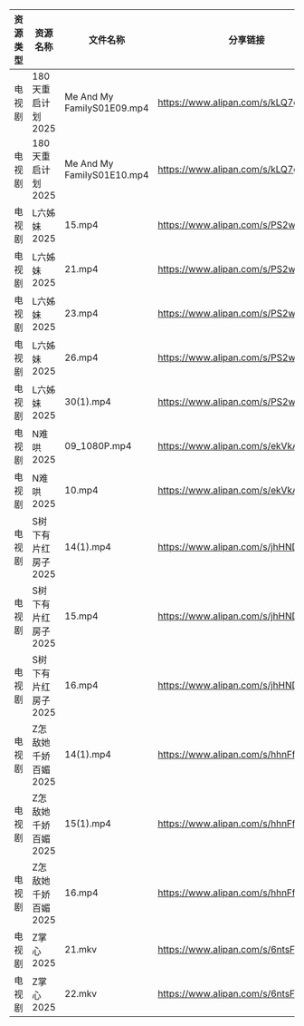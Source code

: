 | 资源类型 | 资源名称         | 文件名称                       | 分享链接                                 | 更新时间                |
| ---- | ------------ | -------------------------- | ------------------------------------ | ------------------- |
| 电视剧  | 180天重启计划2025 | Me And My FamilyS01E09.mp4 | https://www.alipan.com/s/kLQ7gTsr9MV | 2025-02-21 08:05:06 |
| 电视剧  | 180天重启计划2025 | Me And My FamilyS01E10.mp4 | https://www.alipan.com/s/kLQ7gTsr9MV | 2025-02-21 08:05:06 |
| 电视剧  | L六姊妹2025     | 15.mp4                     | https://www.alipan.com/s/PS2wCaFpCy5 | 2025-02-21 19:06:11 |
| 电视剧  | L六姊妹2025     | 21.mp4                     | https://www.alipan.com/s/PS2wCaFpCy5 | 2025-02-21 19:06:10 |
| 电视剧  | L六姊妹2025     | 23.mp4                     | https://www.alipan.com/s/PS2wCaFpCy5 | 2025-02-21 19:06:10 |
| 电视剧  | L六姊妹2025     | 26.mp4                     | https://www.alipan.com/s/PS2wCaFpCy5 | 2025-02-21 08:06:12 |
| 电视剧  | L六姊妹2025     | 30(1).mp4                  | https://www.alipan.com/s/PS2wCaFpCy5 | 2025-02-21 19:06:10 |
| 电视剧  | N难哄2025      | 09_1080P.mp4               | https://www.alipan.com/s/ekVkAgxzkyz | 2025-02-21 18:06:44 |
| 电视剧  | N难哄2025      | 10.mp4                     | https://www.alipan.com/s/ekVkAgxzkyz | 2025-02-21 18:06:44 |
| 电视剧  | S树下有片红房子2025 | 14(1).mp4                  | https://www.alipan.com/s/jhHNDAoNcay | 2025-02-21 19:06:50 |
| 电视剧  | S树下有片红房子2025 | 15.mp4                     | https://www.alipan.com/s/jhHNDAoNcay | 2025-02-21 19:06:49 |
| 电视剧  | S树下有片红房子2025 | 16.mp4                     | https://www.alipan.com/s/jhHNDAoNcay | 2025-02-21 19:06:49 |
| 电视剧  | Z怎敌她千娇百媚2025 | 14(1).mp4                  | https://www.alipan.com/s/hhnFfpbzUdn | 2025-02-21 19:07:25 |
| 电视剧  | Z怎敌她千娇百媚2025 | 15(1).mp4                  | https://www.alipan.com/s/hhnFfpbzUdn | 2025-02-21 19:07:25 |
| 电视剧  | Z怎敌她千娇百媚2025 | 16.mp4                     | https://www.alipan.com/s/hhnFfpbzUdn | 2025-02-21 19:07:24 |
| 电视剧  | Z掌心2025      | 21.mkv                     | https://www.alipan.com/s/6ntsFQxh6Eo | 2025-02-21 08:07:33 |
| 电视剧  | Z掌心2025      | 22.mkv                     | https://www.alipan.com/s/6ntsFQxh6Eo | 2025-02-21 08:07:32 |
